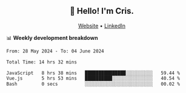 
<h2 align="center">👋 Hello! I'm Cris.</h2>
<p align="center">
  <a href="https://www.criscunas.dev">Website</a> •
  <a href="https://www.linkedin.com/in/cristophercunas/">LinkedIn</a> 
</p>


📊 **Weekly development breakdown**
<!--START_SECTION:waka-->

```txt
From: 28 May 2024 - To: 04 June 2024

Total Time: 14 hrs 32 mins

JavaScript   8 hrs 38 mins   ███████████████░░░░░░░░░░   59.44 %
Vue.js       5 hrs 53 mins   ██████████░░░░░░░░░░░░░░░   40.54 %
Bash         0 secs          ░░░░░░░░░░░░░░░░░░░░░░░░░   00.02 %
```

<!--END_SECTION:waka-->
